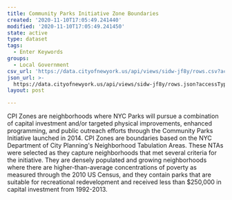 ```yaml
---
title: Community Parks Initiative Zone Boundaries
created: '2020-11-10T17:05:49.241440'
modified: '2020-11-10T17:05:49.241450'
state: active
type: dataset
tags:
  - Enter Keywords
groups:
  - Local Government
csv_url: 'https://data.cityofnewyork.us/api/views/sidw-jf8y/rows.csv?accessType=DOWNLOAD'
json_url: >-
  https://data.cityofnewyork.us/api/views/sidw-jf8y/rows.json?accessType=DOWNLOAD
layout: post

---
```

CPI Zones are neighborhoods where NYC Parks will pursue a combination of capital investment and/or targeted physical improvements, enhanced programming, and public outreach efforts through the Community Parks Initiative launched in 2014.  CPI Zones are boundaries based on the NYC Department of City Planning's Neighborhood Tabulation Areas. These NTAs were selected as they capture neighborhoods that met several criteria for the initiative. They are densely populated and growing neighborhoods where there are higher-than-average concentrations of poverty as measured through the 2010 US Census, and they contain parks that are suitable for recreational redevelopment and received less than $250,000 in capital investment from 1992-2013.
